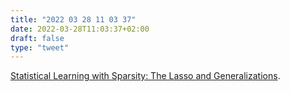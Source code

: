 ```yaml
---
title: "2022 03 28 11 03 37"
date: 2022-03-28T11:03:37+02:00
draft: false
type: "tweet"
---
```

[Statistical Learning with Sparsity: The Lasso and Generalizations](https://hastie.su.domains/StatLearnSparsity/).
